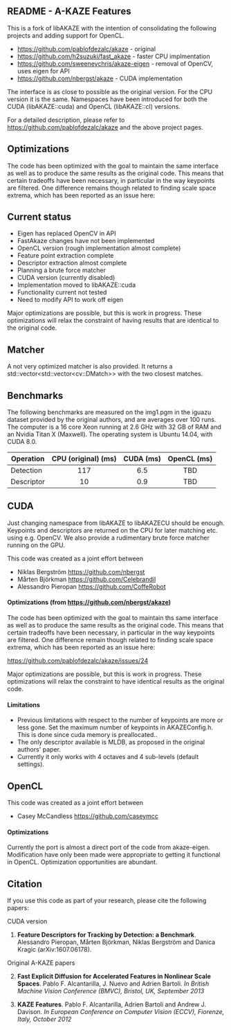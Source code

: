 ## README - A-KAZE Features

This is a fork of libAKAZE with the intention of consolidating the following projects and adding support for OpenCL.

- <https://github.com/pablofdezalc/akaze>  - original
- <https://github.com/h2suzuki/fast_akaze>  - faster CPU implmentation
- https://github.com/sweeneychris/akaze-eigen  - removal of OpenCV, uses eigen for API
- https://github.com/nbergst/akaze - CUDA implementation


The interface is as close to possible as the original version. For the CPU version it is the same. Namespaces have been introduced for both the CUDA (libAKAZE::cuda) and OpenCL (libAKAZE::cl) versions.

For a detailed description, please refer to <https://github.com/pablofdezalc/akaze> and the above project pages.

## Optimizations
The code has been optimized with the goal to maintain the same interface as well as to produce the same results as the original code. This means that certain tradeoffs have been necessary, in particular in the way keypoints are filtered. One difference remains though related to finding scale space extrema, which has been reported as an issue here:

## Current status
- Eigen has replaced OpenCV in API
- FastAkaze changes have not been implemented
- OpenCL version (rough implementation almost complete)
 - Feature point extraction complete
 - Descriptor extraction almost complete
 - Planning a brute force matcher
- CUDA version (currently disabled)
 - Implementation moved to libAKAZE::cuda
 - Functionality current not tested
 - Need to modify API to work off eigen

Major optimizations are possible, but this is work in progress. These optimizations will relax the constraint of having results that are identical to the original code.

## Matcher
A not very optimized matcher is also provided. It returns a std::vector\<std::vector\<cv::DMatch\>\> with the two closest matches.

## Benchmarks
The following benchmarks are measured on the img1.pgm in the iguazu dataset provided by the original authors, and are averages over 100 runs. The computer is a 16 core Xeon running at 2.6 GHz with 32 GB of RAM and an Nvidia Titan X (Maxwell). The operating system is Ubuntu 14.04, with CUDA 8.0.

| Operation     | CPU (original) (ms)      | CUDA (ms) | OpenCL (ms) |
| ------------- |:------------------------:|:---------:|:-----------:|
| Detection     |            117           |    6.5    |     TBD     |
| Descriptor    |            10            |    0.9    |     TBD     |


## CUDA

Just changing namespace from libAKAZE to libAKAZECU should be enough. Keypoints and descriptors are returned on the CPU for later matching etc. using e.g. OpenCV. We also provide a rudimentary brute force matcher running on the GPU.

This code was created as a joint effort between
- Niklas Bergström https://github.com/nbergst
- Mårten Björkman https://github.com/Celebrandil
- Alessandro Pieropan https://github.com/CoffeRobot

#### Optimizations (from https://github.com/nbergst/akaze)
The code has been optimized with the goal to maintain ths same interface as well as to produce the same results as the original code. This means that certain tradeoffs have been necessary, in particular in the way keypoints are filtered. One difference remain though related to finding scale space extrema, which has been reported as an issue here:

<https://github.com/pablofdezalc/akaze/issues/24>

Major optimizations are possible, but this is work in progress. These optimizations will relax the constraint to have identical results as the original code.

#### Limitations
- Previous limitations with respect to the number of keypoints are more or less gone. Set the maximum number of keypoints in AKAZEConfig.h. This is done since cuda memory is preallocated..
- The only descriptor available is MLDB, as proposed in the original authors' paper.
- Currently it only works with 4 octaves and 4 sub-levels (default settings).


## OpenCL 

This code was created as a joint effort between
- Casey McCandless https://github.com/caseymcc

#### Optimizations
Currently the port is almost a direct port of the code from akaze-eigen. Modification have only been made were appropriate to getting it functional in OpenCL. Optimization opportunities are abundant.


## Citation
If you use this code as part of your research, please cite the following papers:

CUDA version

1. **Feature Descriptors for Tracking by Detection: a Benchmark**. Alessandro Pieropan, Mårten Björkman, Niklas Bergström and Danica Kragic (arXiv:1607.06178).

Original A-KAZE papers

2. **Fast Explicit Diffusion for Accelerated Features in Nonlinear Scale Spaces**. Pablo F. Alcantarilla, J. Nuevo and Adrien Bartoli. _In British Machine Vision Conference (BMVC), Bristol, UK, September 2013_

3. **KAZE Features**. Pablo F. Alcantarilla, Adrien Bartoli and Andrew J. Davison. _In European Conference on Computer Vision (ECCV), Fiorenze, Italy, October 2012_
